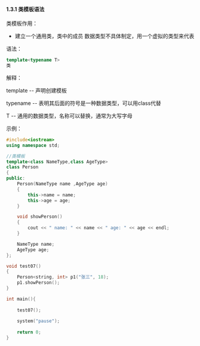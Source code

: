 #### 1.3.1 类模板语法

类模板作用：

- 建立一个通用类，类中的成员 数据类型不具体制定，用一个虚拟的类型来代表

语法：

```c++
template<typename T>
类
```

解释：

template -- 声明创建模板

typename -- 表明其后面的符号是一种数据类型，可以用class代替

T -- 通用的数据类型，名称可以替换，通常为大写字母

示例：

```c++
#include<iostream>
using namespace std;

//类模板
template<class NameType,class AgeType>
class Person
{
public:
	Person(NameType name ,AgeType age)
	{
		this->name = name;
		this->age = age;
	}

	void showPerson()
	{
		cout << " name: " << name << " age: " << age << endl;
	}

	NameType name;
	AgeType age;
};

void test07()
{
	Person<string, int> p1("张三", 18);
	p1.showPerson();
}

int main(){
	
	test07();
	
	system("pause");
	
	return 0;
}
```

